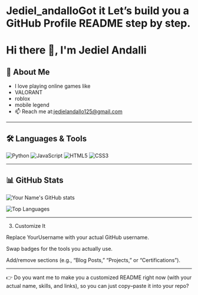 # Jediel_andalloGot it  Let’s build you a GitHub Profile README step by step.


# Hi there 👋, I'm Jediel Andalli
## 🚀 About Me
- I love playing online games like
- VALORANT
- roblox
- mobile legend
- 📫 Reach me at:jedielandallo125@gmail.com

---

## 🛠️ Languages & Tools
![Python](https://img.shields.io/badge/-Python-3776AB?logo=python&logoColor=fff)
![JavaScript](https://img.shields.io/badge/-JavaScript-F7DF1E?logo=javascript&logoColor=000)
![HTML5](https://img.shields.io/badge/-HTML5-E34F26?logo=html5&logoColor=fff)
![CSS3](https://img.shields.io/badge/-CSS3-1572B6?logo=css3&logoColor=fff)
<!-- Add more badges for your skills -->

---

## 📊 GitHub Stats
![Your Name's GitHub stats](https://github-readme-stats.vercel.app/api?username=YourUsername&show_icons=true&theme=radical)

![Top Languages](https://github-readme-stats.vercel.app/api/top-langs/?username=YourUsername&layout=compact&theme=radical)



---

3. Customize It

Replace YourUsername with your actual GitHub username.

Swap badges for the tools you actually use.

Add/remove sections (e.g., “Blog Posts,” “Projects,” or “Certifications”).



---

👉 Do you want me to make you a customized README right now (with your actual name, skills, and links), so you can just copy–paste it into your repo?

